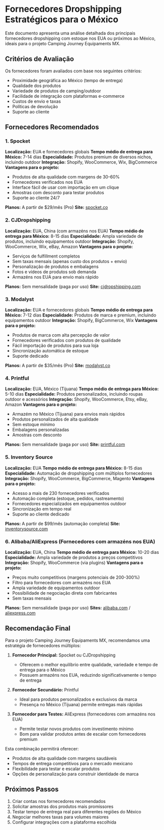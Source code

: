 # Fornecedores Dropshipping Estratégicos para o México

Este documento apresenta uma análise detalhada dos principais fornecedores dropshipping com estoque nos EUA ou próximos ao México, ideais para o projeto Camping Journey Equipaments MX.

## Critérios de Avaliação

Os fornecedores foram avaliados com base nos seguintes critérios:
- Proximidade geográfica ao México (tempo de entrega)
- Qualidade dos produtos
- Variedade de produtos de camping/outdoor
- Facilidade de integração com plataformas e-commerce
- Custos de envio e taxas
- Políticas de devolução
- Suporte ao cliente

## Fornecedores Recomendados

### 1. Spocket

**Localização:** EUA e fornecedores globais
**Tempo médio de entrega para México:** 7-14 dias
**Especialidade:** Produtos premium de diversos nichos, incluindo outdoor
**Integração:** Shopify, WooCommerce, Wix, BigCommerce
**Vantagens para o projeto:**
- Produtos de alta qualidade com margens de 30-60%
- Fornecedores verificados nos EUA
- Interface fácil de usar com importação em um clique
- Amostras com desconto para testar produtos
- Suporte ao cliente 24/7

**Planos:** A partir de $29/mês (Pro)
**Site:** [spocket.co](https://www.spocket.co)

### 2. CJDropshipping

**Localização:** EUA, China (com armazéns nos EUA)
**Tempo médio de entrega para México:** 8-15 dias
**Especialidade:** Ampla variedade de produtos, incluindo equipamentos outdoor
**Integração:** Shopify, WooCommerce, Wix, eBay, Amazon
**Vantagens para o projeto:**
- Serviços de fulfillment completos
- Sem taxas mensais (apenas custo dos produtos + envio)
- Personalização de produtos e embalagens
- Fotos e vídeos de produtos sob demanda
- Armazéns nos EUA para envio mais rápido

**Planos:** Sem mensalidade (paga por uso)
**Site:** [cjdropshipping.com](https://www.cjdropshipping.com)

### 3. Modalyst

**Localização:** EUA e fornecedores globais
**Tempo médio de entrega para México:** 7-12 dias
**Especialidade:** Produtos de marca e premium, incluindo equipamentos outdoor
**Integração:** Shopify, BigCommerce, Wix
**Vantagens para o projeto:**
- Produtos de marca com alta percepção de valor
- Fornecedores verificados com produtos de qualidade
- Fácil importação de produtos para sua loja
- Sincronização automática de estoque
- Suporte dedicado

**Planos:** A partir de $35/mês (Pro)
**Site:** [modalyst.co](https://www.modalyst.co)

### 4. Printful

**Localização:** EUA, México (Tijuana)
**Tempo médio de entrega para México:** 5-10 dias
**Especialidade:** Produtos personalizados, incluindo roupas outdoor e acessórios
**Integração:** Shopify, WooCommerce, Etsy, eBay, Amazon
**Vantagens para o projeto:**
- Armazém no México (Tijuana) para envios mais rápidos
- Produtos personalizados de alta qualidade
- Sem estoque mínimo
- Embalagens personalizadas
- Amostras com desconto

**Planos:** Sem mensalidade (paga por uso)
**Site:** [printful.com](https://www.printful.com)

### 5. Inventory Source

**Localização:** EUA
**Tempo médio de entrega para México:** 8-15 dias
**Especialidade:** Automação de dropshipping com múltiplos fornecedores
**Integração:** Shopify, WooCommerce, BigCommerce, Magento
**Vantagens para o projeto:**
- Acesso a mais de 230 fornecedores verificados
- Automação completa (estoque, pedidos, rastreamento)
- Fornecedores especializados em equipamentos outdoor
- Sincronização em tempo real
- Suporte ao cliente dedicado

**Planos:** A partir de $99/mês (automação completa)
**Site:** [inventorysource.com](https://www.inventorysource.com)

### 6. Alibaba/AliExpress (Fornecedores com armazéns nos EUA)

**Localização:** EUA, China
**Tempo médio de entrega para México:** 10-20 dias
**Especialidade:** Ampla variedade de produtos a preços competitivos
**Integração:** Shopify, WooCommerce (via plugins)
**Vantagens para o projeto:**
- Preços muito competitivos (margens potenciais de 200-300%)
- Filtro para fornecedores com armazéns nos EUA
- Ampla variedade de equipamentos outdoor
- Possibilidade de negociação direta com fabricantes
- Sem taxas mensais

**Planos:** Sem mensalidade (paga por uso)
**Sites:** [alibaba.com](https://www.alibaba.com) / [aliexpress.com](https://www.aliexpress.com)

## Recomendação Final

Para o projeto Camping Journey Equipaments MX, recomendamos uma estratégia de fornecedores múltiplos:

1. **Fornecedor Principal:** Spocket ou CJDropshipping
   - Oferecem o melhor equilíbrio entre qualidade, variedade e tempo de entrega para o México
   - Possuem armazéns nos EUA, reduzindo significativamente o tempo de entrega

2. **Fornecedor Secundário:** Printful
   - Ideal para produtos personalizados e exclusivos da marca
   - Presença no México (Tijuana) permite entregas mais rápidas

3. **Fornecedor para Testes:** AliExpress (fornecedores com armazéns nos EUA)
   - Permite testar novos produtos com investimento mínimo
   - Bom para validar produtos antes de escalar com fornecedores premium

Esta combinação permitirá oferecer:
- Produtos de alta qualidade com margens saudáveis
- Tempos de entrega competitivos para o mercado mexicano
- Flexibilidade para testar e escalar produtos
- Opções de personalização para construir identidade de marca

## Próximos Passos

1. Criar contas nos fornecedores recomendados
2. Solicitar amostras dos produtos mais promissores
3. Testar tempo de entrega real para diferentes regiões do México
4. Negociar melhores taxas para volumes maiores
5. Configurar integrações com a plataforma escolhida
